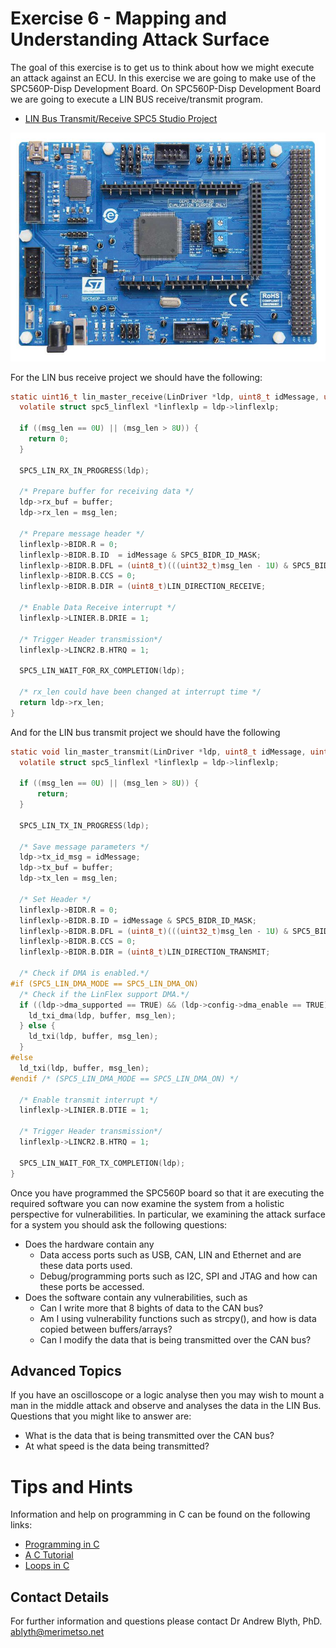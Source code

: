 # Exercise 6 - Mapping and Understanding Attack Surface

The goal of this exercise is to get us to think about how we might execute an attack against an ECU. In this exercise we are going to make use of the SPC560P-Disp Development Board. On SPC560P-Disp Development Board we are going to execute a LIN BUS receive/transmit program.

* [LIN Bus Transmit/Receive SPC5 Studio Project](https://github.com/Merimetso-Code/EmbeddedAutomotiveSecurity/blob/main/EXERCISE6.zip)

![SPC560P](2520506-40.jpg)

For the LIN bus receive project we should have the following:
```c
static uint16_t lin_master_receive(LinDriver *ldp, uint8_t idMessage, uint8_t *buffer, uint16_t msg_len) {
  volatile struct spc5_linflexl *linflexlp = ldp->linflexlp;

  if ((msg_len == 0U) || (msg_len > 8U)) {
    return 0;
  }

  SPC5_LIN_RX_IN_PROGRESS(ldp);

  /* Prepare buffer for receiving data */
  ldp->rx_buf = buffer;
  ldp->rx_len = msg_len;

  /* Prepare message header */
  linflexlp->BIDR.R = 0;
  linflexlp->BIDR.B.ID  = idMessage & SPC5_BIDR_ID_MASK;
  linflexlp->BIDR.B.DFL = (uint8_t)(((uint32_t)msg_len - 1U) & SPC5_BIDR_DFL_MASK); /* Configure DFL in BIDR */
  linflexlp->BIDR.B.CCS = 0;
  linflexlp->BIDR.B.DIR = (uint8_t)LIN_DIRECTION_RECEIVE;

  /* Enable Data Receive interrupt */
  linflexlp->LINIER.B.DRIE = 1;

  /* Trigger Header transmission*/
  linflexlp->LINCR2.B.HTRQ = 1;

  SPC5_LIN_WAIT_FOR_RX_COMPLETION(ldp);

  /* rx_len could have been changed at interrupt time */
  return ldp->rx_len;
}
```

And for the LIN bus transmit project we should have the following
```c
static void lin_master_transmit(LinDriver *ldp, uint8_t idMessage, uint8_t *buffer, uint16_t msg_len) {
  volatile struct spc5_linflexl *linflexlp = ldp->linflexlp;

  if ((msg_len == 0U) || (msg_len > 8U)) {
	  return;
  }

  SPC5_LIN_TX_IN_PROGRESS(ldp);

  /* Save message parameters */
  ldp->tx_id_msg = idMessage;
  ldp->tx_buf = buffer;
  ldp->tx_len = msg_len;

  /* Set Header */
  linflexlp->BIDR.R = 0;
  linflexlp->BIDR.B.ID = idMessage & SPC5_BIDR_ID_MASK;
  linflexlp->BIDR.B.DFL = (uint8_t)(((uint32_t)msg_len - 1U) & SPC5_BIDR_DFL_MASK); /* Configure DFL in BIDR */
  linflexlp->BIDR.B.CCS = 0;
  linflexlp->BIDR.B.DIR = (uint8_t)LIN_DIRECTION_TRANSMIT;

  /* Check if DMA is enabled.*/
#if (SPC5_LIN_DMA_MODE == SPC5_LIN_DMA_ON)
  /* Check if the LinFlex support DMA.*/
  if ((ldp->dma_supported == TRUE) && (ldp->config->dma_enable == TRUE)) {
    ld_txi_dma(ldp, buffer, msg_len);
  } else {
    ld_txi(ldp, buffer, msg_len);
  }
#else
  ld_txi(ldp, buffer, msg_len);
#endif /* (SPC5_LIN_DMA_MODE == SPC5_LIN_DMA_ON) */

  /* Enable transmit interrupt */
  linflexlp->LINIER.B.DTIE = 1;

  /* Trigger Header transmission*/
  linflexlp->LINCR2.B.HTRQ = 1;

  SPC5_LIN_WAIT_FOR_TX_COMPLETION(ldp);
}
```

Once you have programmed the SPC560P board so that it are executing the required software you can now examine the system from a holistic perspective for vulnerabilities. In particular, we examining the attack surface for a system you should ask the following questions:

* Does the hardware contain any
    * Data access ports such as USB, CAN, LIN and Ethernet and are these data ports used.
    * Debug/programming ports such as I2C, SPI and JTAG and how can these ports be accessed.
* Does the software contain any vulnerabilities, such as
    * Can I write more that 8 bights of data to the CAN bus?
    * Am I using vulnerability functions such as strcpy(), and how is data copied between buffers/arrays?
    * Can I modify the data that is being transmitted over the CAN bus?

## Advanced Topics

If you have an oscilloscope or a logic analyse then you may wish to mount a man in the middle attack and observe and analyses the data in the LIN Bus. Questions that you might like to answer are:

* What is the data that is being transmitted over the CAN bus?
* At what speed is the data being transmitted?

# Tips and Hints
Information and help on programming in C can be found on the following links:
* [Programming in C](https://beginnersbook.com/2014/01/c-program-structure/)
* [A C Tutorial](https://www.cprogramming.com/tutorial/c-tutorial.html?inl=nv)
* [Loops in C](https://www.tutorialspoint.com/cprogramming/c_loops.htm)

## Contact Details

For further information and questions please contact Dr Andrew Blyth, PhD. <ablyth@merimetso.net>
